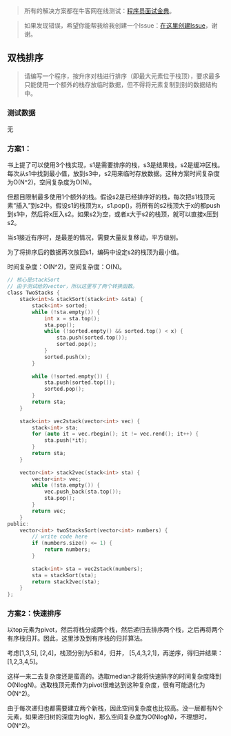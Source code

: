 > 所有的解决方案都在牛客网在线测试：[程序员面试金典](http://www.nowcoder.com/ta/cracking-the-coding-interview)。

> 如果发现错误，希望你能帮我给我创建一个Issue：[在这里创建Issue](https://github.com/Shitaibin/CC150/issues)，谢谢。


## 双栈排序

> 请编写一个程序，按升序对栈进行排序（即最大元素位于栈顶），要求最多只能使用一个额外的栈存放临时数据，但不得将元素复制到别的数据结构中。

### 测试数据


无

### 方案1：

书上提了可以使用3个栈实现，s1是需要排序的栈，s3是结果栈，s2是缓冲区栈。每次从s1中找到最小值，放到s3中，s2用来临时存放数据。这种方案时间复杂度为O(N^2)，空间复杂度为O(N)。

但题目限制最多使用1个额外的栈。假设s2是已经排序好的栈，每次把s1栈顶元素“插入”到s2中。假设s1的栈顶为x，s1.pop()，将所有的s2栈顶大于x的都push到s1中，然后将x压入s2。如果s2为空，或者x大于s2的栈顶，就可以直接x压到s2。

当s1接近有序时，是最差的情况，需要大量反复移动，平方级别。

为了将排序后的数据再次放回s1，编码中设定s2的栈顶为最小值。

时间复杂度：O(N^2)，空间复杂度：O(N)。


```C
// 核心是stackSort
// 由于测试给的vector，所以这里写了两个转换函数。
class TwoStacks {
    stack<int>& stackSort(stack<int> &sta) {
        stack<int> sorted;
        while (!sta.empty()) {
            int x = sta.top();
            sta.pop();
            while (!sorted.empty() && sorted.top() < x) {
                sta.push(sorted.top());
                sorted.pop();
            }
            sorted.push(x);
        }
        
        while (!sorted.empty()) {
            sta.push(sorted.top());
            sorted.pop();
        }
        return sta;
    }
    
    stack<int> vec2stack(vector<int> vec) {
        stack<int> sta;
        for (auto it = vec.rbegin(); it != vec.rend(); it++) {
            sta.push(*it);
        }
        return sta;
    }
    
    vector<int> stack2vec(stack<int> sta) {
        vector<int> vec;
        while (!sta.empty()) {
            vec.push_back(sta.top());
            sta.pop();
        }
        return vec;
    }
public:
    vector<int> twoStacksSort(vector<int> numbers) {
        // write code here
        if (numbers.size() <= 1) {
            return numbers;
        }
        
        stack<int> sta = vec2stack(numbers);
        sta = stackSort(sta);
        return stack2vec(sta);
    }
};
```

### 方案2：快速排序

以top元素为pivot，然后将栈分成两个栈，然后递归去排序两个栈，之后再将两个有序栈归并。因此，这里涉及到有序栈的归并算法。

考虑[1,3,5], [2,4]，栈顶分别为5和4，归并，
[5,4,3,2,1]，再逆序，得归并结果：
[1,2,3,4,5]。

这样一来二去复杂度还是蛮高的。选取median才能将快速排序的时间复杂度降到O(NlogN)。选取栈顶元素作为pivot很难达到这种复杂度，很有可能退化为O(N^2)。

由于每次递归也都需要建立两个新栈，因此空间复杂度也比较高。没一层都有N个元素，如果递归树的深度为logN，那么空间复杂度为O(NlogN)，不理想时，O(N^2)。
